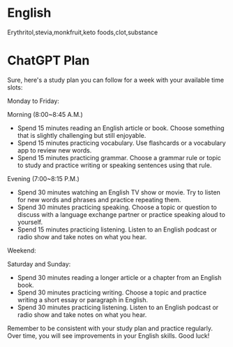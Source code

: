 # English

Erythritol,stevia,monkfruit,keto foods,clot,substance




# ChatGPT Plan
Sure, here's a study plan you can follow for a week with your available time slots:

Monday to Friday:

Morning (8:00~8:45 A.M.)

-   Spend 15 minutes reading an English article or book. Choose something that is slightly challenging but still enjoyable.
-   Spend 15 minutes practicing vocabulary. Use flashcards or a vocabulary app to review new words.
-   Spend 15 minutes practicing grammar. Choose a grammar rule or topic to study and practice writing or speaking sentences using that rule.

Evening (7:00~8:15 P.M.)

-   Spend 30 minutes watching an English TV show or movie. Try to listen for new words and phrases and practice repeating them.
-   Spend 30 minutes practicing speaking. Choose a topic or question to discuss with a language exchange partner or practice speaking aloud to yourself.
-   Spend 15 minutes practicing listening. Listen to an English podcast or radio show and take notes on what you hear.

Weekend:

Saturday and Sunday:

-   Spend 30 minutes reading a longer article or a chapter from an English book.
-   Spend 30 minutes practicing writing. Choose a topic and practice writing a short essay or paragraph in English.
-   Spend 30 minutes practicing listening. Listen to an English podcast or radio show and take notes on what you hear.

Remember to be consistent with your study plan and practice regularly. Over time, you will see improvements in your English skills. Good luck!

